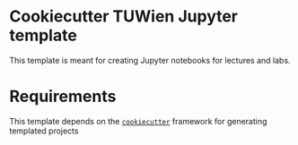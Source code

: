 # Cookiecutter TUWien Jupyter template

This template is meant for creating Jupyter notebooks for lectures and labs.

# Requirements

This template depends on the [`cookiecutter`](https://cookiecutter.readthedocs.io/en/stable/index.html) framework for generating templated projects 


